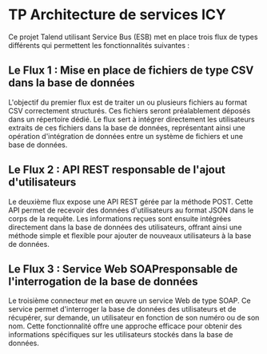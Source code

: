 # TP Architecture de services ICY
Ce projet Talend utilisant Service Bus (ESB) met en place trois flux de types différents qui permettent les fonctionnalités suivantes :

## Le Flux 1 : Mise en place de fichiers de type CSV dans la base de données
L'objectif du premier flux est de traiter un ou plusieurs fichiers au format CSV correctement structurés. Ces fichiers seront préalablement déposés dans un répertoire dédié. Le flux sert à intégrer directement les utilisateurs extraits de ces fichiers dans la base de données, représentant ainsi une opération d'intégration de données entre un système de fichiers et une base de données.

## Le Flux 2 : API REST responsable de l'ajout d'utilisateurs
Le deuxième flux expose une API REST gérée par la méthode POST. Cette API permet de recevoir des données d'utilisateurs au format JSON dans le corps de la requête. Les informations reçues sont ensuite intégrées directement dans la base de données des utilisateurs, offrant ainsi une méthode simple et flexible pour ajouter de nouveaux utilisateurs à la base de données.

## Le Flux 3 : Service Web SOAPresponsable de l'interrogation de la base de données
Le troisième connecteur met en œuvre un service Web de type SOAP. Ce service permet d'interroger la base de données des utilisateurs et de récupérer, sur demande, un utilisateur en fonction de son numéro ou de son nom. Cette fonctionnalité offre une approche efficace pour obtenir des informations spécifiques sur les utilisateurs stockés dans la base de données.
